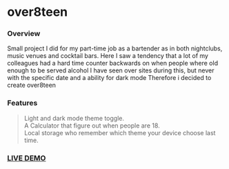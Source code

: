 # over8teen

### Overview
Small project I did for my part-time job as a bartender as in both nightclubs, music venues and cocktail bars.
Here I saw a tendency that a lot of my colleagues had a hard time counter backwards on when people where old enough to be served alcohol
I have seen over sites during this, but never with the specific date and a ability for dark mode
Therefore i decided to create over8teen

### Features
> Light and dark mode theme toggle.  
> A Calculator that figure out when people are 18.  
> Local storage who remember which theme your device choose last time.  


### [LIVE DEMO](https://simonemiar.dk/over8teen)
